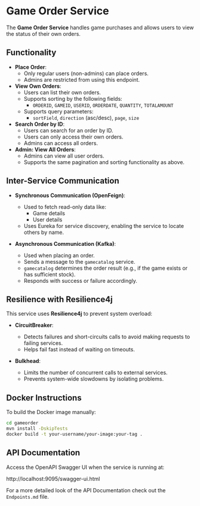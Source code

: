 # Game Order Service

The **Game Order Service** handles game purchases and allows users to view the status of their own orders.

## Functionality

- **Place Order**: 
  - Only regular users (non-admins) can place orders.
  - Admins are restricted from using this endpoint.
- **View Own Orders**:
  - Users can list their own orders.
  - Supports sorting by the following fields:
    - `ORDERID`, `GAMEID`, `USERID`, `ORDERDATE`, `QUANTITY`, `TOTALAMOUNT`
  - Supports query parameters:
    - `sortField`, `direction` (asc/desc), `page`, `size`
- **Search Order by ID**:
  - Users can search for an order by ID.
  - Users can only access their own orders.
  - Admins can access all orders.
- **Admin: View All Orders**:
  - Admins can view all user orders.
  - Supports the same pagination and sorting functionality as above.

## Inter-Service Communication

- **Synchronous Communication (OpenFeign)**:
  - Used to fetch read-only data like:
    - Game details
    - User details
  - Uses Eureka for service discovery, enabling the service to locate others by name.
  
- **Asynchronous Communication (Kafka)**:
  - Used when placing an order.
  - Sends a message to the `gamecatalog` service.
  - `gamecatalog` determines the order result (e.g., if the game exists or has sufficient stock).
  - Responds with success or failure accordingly.

## Resilience with Resilience4j

This service uses **Resilience4j** to prevent system overload:

- **CircuitBreaker**:
  - Detects failures and short-circuits calls to avoid making requests to failing services.
  - Helps fail fast instead of waiting on timeouts.
  
- **Bulkhead**:
  - Limits the number of concurrent calls to external services.
  - Prevents system-wide slowdowns by isolating problems.

## Docker Instructions

To build the Docker image manually:

```bash
cd gameorder
mvn install -DskipTests
docker build -t your-username/your-image:your-tag .
```

## API Documentation

Access the OpenAPI Swagger UI when the service is running at:

http://localhost:9095/swagger-ui.html

For a more detailed look of the API Documentation check out the `Endpoints.md` file.